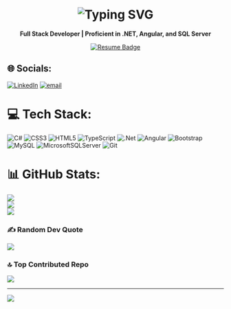 <h1 align="center">
  <img src="https://readme-typing-svg.herokuapp.com?font=Segoe+UI&size=24&duration=3000&pause=1000&color=00F7FF&center=true&vCenter=true&width=435&lines=Hi+%F0%9F%91%8B%2C+I'm+Ritik+Pathak" alt="Typing SVG" />
</h1>

<p align="center"><strong>Full Stack Developer | Proficient in .NET, Angular, and SQL Server</strong></p>

<p align="center">
  <a href="https://drive.google.com/file/d/1lukBY3OUBT7FggL6Dj3tPsg0MGFrcWIH/view?usp=sharing" target="_blank">
    <img src="https://img.shields.io/badge/🚀 Explore%20My%20Journey%20–%20View%20Resume-00C851?style=for-the-badge&logo=googledrive&logoColor=white" alt="Resume Badge">
  </a>
</p>

## 🌐 Socials:
[![LinkedIn](https://img.shields.io/badge/LinkedIn-%230077B5.svg?logo=linkedin&logoColor=white)](https://linkedin.com/in/https://www.linkedin.com/in/ritikpathak17/) 
[![email](https://img.shields.io/badge/Email-D14836?logo=gmail&logoColor=white)](mailto:ritikpathak109@gmail.com) 

# 💻 Tech Stack:
![C#](https://img.shields.io/badge/c%23-%23239120.svg?style=plastic&logo=csharp&logoColor=white) 
![CSS3](https://img.shields.io/badge/css3-%231572B6.svg?style=plastic&logo=css3&logoColor=white) 
![HTML5](https://img.shields.io/badge/html5-%23E34F26.svg?style=plastic&logo=html5&logoColor=white) 
![TypeScript](https://img.shields.io/badge/typescript-%23007ACC.svg?style=plastic&logo=typescript&logoColor=white) 
![.Net](https://img.shields.io/badge/.NET-5C2D91?style=plastic&logo=.net&logoColor=white) 
![Angular](https://img.shields.io/badge/angular-%23DD0031.svg?style=plastic&logo=angular&logoColor=white) 
![Bootstrap](https://img.shields.io/badge/bootstrap-%238511FA.svg?style=plastic&logo=bootstrap&logoColor=white) 
![MySQL](https://img.shields.io/badge/mysql-4479A1.svg?style=plastic&logo=mysql&logoColor=white) 
![MicrosoftSQLServer](https://img.shields.io/badge/Microsoft%20SQL%20Server-CC2927?style=plastic&logo=microsoft%20sql%20server&logoColor=white) 
![Git](https://img.shields.io/badge/git-%23F05033.svg?style=plastic&logo=git&logoColor=white)

# 📊 GitHub Stats:
![](https://github-readme-stats.vercel.app/api?username=ritikpathak109&theme=dark&hide_border=false&include_all_commits=true&count_private=true)<br/>
![](https://nirzak-streak-stats.vercel.app/?user=ritikpathak109&theme=dark&hide_border=false)<br/>
![](https://github-readme-stats.vercel.app/api/top-langs/?username=ritikpathak109&theme=dark&hide_border=false&include_all_commits=true&count_private=true&layout=compact)

### ✍️ Random Dev Quote
![](https://quotes-github-readme.vercel.app/api?type=horizontal&theme=dark)

### 🔝 Top Contributed Repo
![](https://github-contributor-stats.vercel.app/api?username=ritikpathak109&limit=5&theme=dark&combine_all_yearly_contributions=true)

---
[![](https://visitcount.itsvg.in/api?id=ritikpathak109&icon=0&color=0)](https://visitcount.itsvg.in)

<!-- Proudly created with GPRM ( https://gprm.itsvg.in ) -->
